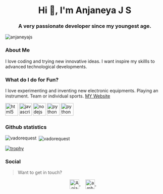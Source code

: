 <h1 align="center">Hi 👋, I'm Anjaneya J S</h1>
<h3 align="center">A very passionate developer since my youngest age.</h3>
<p align="left"> <img src="https://komarev.com/ghpvc/?username=anjaneyajs&label=Profile%20views&color=f20707&style=flat" alt="anjaneyajs" /> </p>

<!--
**anjaneyajs21/anjaneyajs21** is a ✨ _special_ ✨ repository because its `README.md` (this file) appears on your GitHub profile.

Here are some ideas to get you started:

- 🔭 I’m currently working on Website Development
- 🌱 I’m currently learning Dart
- 👯 I’m looking to collaborate on 
- 🤔 I’m looking for help with ...
- 💬 Ask me about my skills
- 📫 How to reach me: GMail:anjaneryajs21@gmail.com
- 😄 Pronouns: 💻
- ⚡ Fun fact: I like to discover nes things
--> 
### About Me
I love coding and trying new innovative ideas. I want inspire my skillls to advanced technological developments.
### What do I do for Fun?
I love experimenting and inventing new electronic equipments.
Playing an instrument.
Team or individual sports.
[MY Website](ajs.epizy.com)

<p align="left">
<img src="https://devicons.github.io/devicon/devicon.git/icons/html5/html5-original-wordmark.svg" alt="html5" width="40" height="40"/>
<img src="https://devicons.github.io/devicon/devicon.git/icons/javascript/javascript-original.svg" alt="javascript" width="40" height="40"/> 
<img src="https://devicons.github.io/devicon/devicon.git/icons/nodejs/nodejs-original-wordmark.svg" alt="nodejs" width="40" height="40"/>
<img src="https://devicons.github.io/devicon/devicon.git/icons/python/python-original.svg" alt="python" width="40" height="40"/> 
<img src="https://devicons.github.io/devicon/devicon.git/icons/python/python-original.svg" alt="python" width="40" height="40"/> 
</p>

### Github statistics
<p>
  <img align="left" src="https://github-readme-stats.vercel.app/api/top-langs/?username=vadorequest&layout=compact&hide=php,smarty&bg_color=30,e96443,904e95&title_color=fff&text_color=fff" alt="vadorequest" />&nbsp;<img align="center" src="https://github-readme-stats.vercel.app/api?username=vadorequest&show_icons=true&count_private=true&show_icons=true&hide=php&bg_color=30,e96443,904e95&title_color=fff&text_color=fff" alt="vadorequest" />
</p>

[![trophy](https://github-profile-trophy.vercel.app/?username=vadorequest)](https://github.com/ryo-ma/github-profile-trophy)

### Social

> Want to get in touch?
<p align="center">
<a href="https://twitter.com/iamanjaneya2000" target="blank">
    <img align="center" src="https://cdn.jsdelivr.net/npm/simple-icons@3.0.1/icons/twitter.svg" alt="Anjaneya J S" height="30" width="30" />
  </a>&nbsp;&nbsp;&nbsp;
  <a href="https://www.linkedin.com/in/anjaneya-j-s-b38438b5/" target="blank">
    <img align="center" src="https://cdn.jsdelivr.net/npm/simple-icons@3.0.1/icons/linkedin.svg" alt="ambroise-dhenain" height="30" width="30" />
  </a>&nbsp;&nbsp;&nbsp;
  